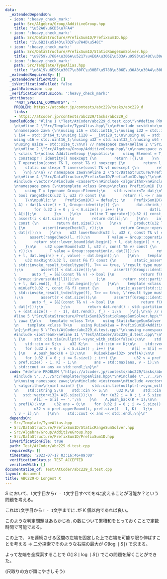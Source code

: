 ```yaml
---
data:
  _extendedDependsOn:
  - icon: ':heavy_check_mark:'
    path: Src/Algebra/Group/AdditiveGroup.hpp
    title: "\u52A0\u6CD5\u7FA4"
  - icon: ':heavy_check_mark:'
    path: Src/DataStructure/PrefixSum1D/PrefixSum1D.hpp
    title: "1\u6B21\u5143\u7D2F\u7A4D\u548C"
  - icon: ':heavy_check_mark:'
    path: Src/DataStructure/PrefixSum1D/StaticRangeSumSolver.hpp
    title: "\u9759\u7684\u306A\u5217\u4E0A\u306E\u533A\u9593\u548C\u30AF\u30A8\u30EA"
  - icon: ':heavy_check_mark:'
    path: Src/Template/TypeAlias.hpp
    title: "\u6A19\u6E96\u30C7\u30FC\u30BF\u578B\u306E\u30A8\u30A4\u30EA\u30A2\u30B9"
  _extendedRequiredBy: []
  _extendedVerifiedWith: []
  _isVerificationFailed: false
  _pathExtension: cpp
  _verificationStatusIcon: ':heavy_check_mark:'
  attributes:
    '*NOT_SPECIAL_COMMENTS*': ''
    PROBLEM: https://atcoder.jp/contests/abc229/tasks/abc229_d
    links:
    - https://atcoder.jp/contests/abc229/tasks/abc229_d
  bundledCode: "#line 1 \"Test/AtCoder/abc229_d.test.cpp\"\n#define PROBLEM \"https://atcoder.jp/contests/abc229/tasks/abc229_d\"\
    \n\n#line 2 \"Src/Template/TypeAlias.hpp\"\n\n#include <cstdint>\n#include <cstddef>\n\
    \nnamespace zawa {\n\nusing i16 = std::int16_t;\nusing i32 = std::int32_t;\nusing\
    \ i64 = std::int64_t;\nusing i128 = __int128_t;\n\nusing u8 = std::uint8_t;\n\
    using u16 = std::uint16_t;\nusing u32 = std::uint32_t;\nusing u64 = std::uint64_t;\n\
    \nusing usize = std::size_t;\n\n} // namespace zawa\n#line 2 \"Src/DataStructure/PrefixSum1D/StaticRangeSumSolver.hpp\"\
    \n\n#line 2 \"Src/Algebra/Group/AdditiveGroup.hpp\"\n\nnamespace zawa {\n\ntemplate\
    \ <class T>\nclass AdditiveGroup {\npublic:\n    using Element = T;\n    static\
    \ constexpr T identity() noexcept {\n        return T{};\n    }\n    static constexpr\
    \ T operation(const T& l, const T& r) noexcept {\n        return l + r;\n    }\n\
    \    static constexpr T inverse(const T& v) noexcept {\n        return -v;\n \
    \   }\n};\n\n} // namespace zawa\n#line 2 \"Src/DataStructure/PrefixSum1D/PrefixSum1D.hpp\"\
    \n\n#line 4 \"Src/DataStructure/PrefixSum1D/PrefixSum1D.hpp\"\n\n#include <cmath>\n\
    #include <vector>\n#include <cassert>\n#include <algorithm>\n#include <type_traits>\n\
    \nnamespace zawa {\n\ntemplate <class Group>\nclass PrefixSum1D {\nprivate:\n\
    \    using T = typename Group::Element;\n    std::vector<T> dat;\n\n    constexpr\
    \ bool rangeCheck(u32 l, u32 r) const {\n        return (l <= r and r < dat.size());\n\
    \    }\n\npublic:\n    PrefixSum1D() = default; \n    PrefixSum1D(const std::vector<T>&\
    \ A) : dat(A.size() + 1, Group::identity()) {\n        dat.shrink_to_fit();\n\
    \        for (u32 i = 0 ; i < A.size() ; i++) {\n            dat[i + 1] = Group::operation(dat[i],\
    \ A[i]);\n        }\n    }\n\n    inline T operator[](u32 i) const {\n       \
    \ assert(i < dat.size());\n        return dat[i];\n    }\n\n    inline usize size()\
    \ const {\n        return dat.size();\n    }\n\n    T product(u32 l, u32 r) const\
    \ {\n        assert(rangeCheck(l, r));\n        return Group::operation(Group::inverse(dat[l]),\
    \ dat[r]);\n    }\n\n    u32 lowerBound(u32 l, u32 r, const T& v) const {\n  \
    \      assert(rangeCheck(l, r));\n        T value = Group::operation(v, dat[l]);\n\
    \        return std::lower_bound(dat.begin() + l, dat.begin() + r, value) - dat.begin();\n\
    \    }\n\n    u32 upperBound(u32 l, u32 r, const T& v) const {\n        assert(rangeCheck(l,\
    \ r));\n        T value = Group::operation(v, dat[l]);\n        return std::upper_bound(dat.begin()\
    \ + l, dat.begin() + r, value) - dat.begin();\n    }\n\n    template <class F>\n\
    \    u32 maxRight(u32 l, const F& f) const {\n        static_assert(std::is_same_v<bool,\
    \ std::invoke_result_t<decltype(f), T>> == true, \"result type must be bool\"\
    );\n        assert(l < dat.size());\n        assert(f(Group::identity()));\n \
    \       auto f_ = [&](const T& v) -> bool {\n            return f(Group::operation(v,\
    \ Group::inverse(dat[l])));\n        };\n        return std::partition_point(dat.begin()\
    \ + l, dat.end(), f_) - dat.begin();\n    }\n\n    template <class F>\n    u32\
    \ minLeft(u32 r, const F& f) const {\n        static_assert(std::is_same_v<bool,\
    \ std::invoke_result_t<decltype(f), T>> == true, \"result type must be bool\"\
    );\n        assert(r < dat.size());\n        assert(f(Group::identity()));\n \
    \       auto f_ = [&](const T& v) -> bool {\n            return f(Group::operation(Group::inverse(v),\
    \ dat[r]));\n        };\n        return dat.rend() - std::partition_point(dat.rbegin()\
    \ + (dat.size() - r - 1), dat.rend(), f_) - 1;\n    }\n};\n\n} // namespace zawa\n\
    #line 5 \"Src/DataStructure/PrefixSum1D/StaticRangeSumSolver.hpp\"\n\nnamespace\
    \ zawa {\n\n    template <class T>\n    using StaticRangeSumSolver = PrefixSum1D<AdditiveGroup<T>>;\n\
    \n    template <class T>\n    using Ruisekiwa = PrefixSum1D<AdditiveGroup<T>>;\n\
    \n};\n#line 5 \"Test/AtCoder/abc229_d.test.cpp\"\n\nusing namespace zawa;\n\n\
    #include <iostream>\n#line 11 \"Test/AtCoder/abc229_d.test.cpp\"\n\nint main()\
    \ {\n    std::cin.tie(nullptr)->sync_with_stdio(false);\n\n    std::string S;\n\
    \    std::cin >> S;\n    u32 K;\n    std::cin >> K;\n\n    std::vector<i32> A(S.size());\n\
    \    for (u32 i = 0 ; i < S.size() ; i++) {\n        A[i] = S[i] == '.';\n   \
    \ }\n    A.push_back(K + 1);\n\n    Ruisekiwa<i32> pref(A);\n\n    u32 ans = 0;\n\
    \    for (u32 i = 0 ; i <= S.size() ; i++) {\n        u32 v = pref.upperBound(i,\
    \ pref.size() - 1, K) - 1;\n        ans = std::max(ans, v - i);\n    }\n\n   \
    \ std::cout << ans << std::endl;\n}\n"
  code: "#define PROBLEM \"https://atcoder.jp/contests/abc229/tasks/abc229_d\"\n\n\
    #include \"../../Src/Template/TypeAlias.hpp\"\n#include \"../../Src/DataStructure/PrefixSum1D/StaticRangeSumSolver.hpp\"\
    \n\nusing namespace zawa;\n\n#include <iostream>\n#include <vector>\n#include\
    \ <algorithm>\n\nint main() {\n    std::cin.tie(nullptr)->sync_with_stdio(false);\n\
    \n    std::string S;\n    std::cin >> S;\n    u32 K;\n    std::cin >> K;\n\n \
    \   std::vector<i32> A(S.size());\n    for (u32 i = 0 ; i < S.size() ; i++) {\n\
    \        A[i] = S[i] == '.';\n    }\n    A.push_back(K + 1);\n\n    Ruisekiwa<i32>\
    \ pref(A);\n\n    u32 ans = 0;\n    for (u32 i = 0 ; i <= S.size() ; i++) {\n\
    \        u32 v = pref.upperBound(i, pref.size() - 1, K) - 1;\n        ans = std::max(ans,\
    \ v - i);\n    }\n\n    std::cout << ans << std::endl;\n}\n"
  dependsOn:
  - Src/Template/TypeAlias.hpp
  - Src/DataStructure/PrefixSum1D/StaticRangeSumSolver.hpp
  - Src/Algebra/Group/AdditiveGroup.hpp
  - Src/DataStructure/PrefixSum1D/PrefixSum1D.hpp
  isVerificationFile: true
  path: Test/AtCoder/abc229_d.test.cpp
  requiredBy: []
  timestamp: '2023-07-17 03:16:46+09:00'
  verificationStatus: TEST_ACCEPTED
  verifiedWith: []
documentation_of: Test/AtCoder/abc229_d.test.cpp
layout: document
title: ABC229-D Longest X
---
```


$S$ において、`l`文字目から`r - 1`文字目すべてを`X`に変えることが可能か？という問題を考える。

これは`l`文字目から`r - 1`文字までに`.`が $K$ 個以内であれば良い。

このような判定問題はあらかじめ`.`の数について累積和をとっておくことで定数時間で可能である。

この上で、 `X`を連続させる区間の左端を固定した上で右端を可能な限り伸ばすことを考える -> 二分探索でそのような右端の最大が $O(\log \mid S\mid)$ で求まる。

よって左端を全探索することで $O(\mid S\mid \log \mid S\mid)$ でこの問題を解くことができた。

(尺取りの方が頭にやさしそう)
